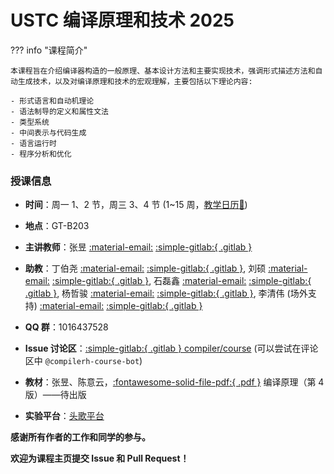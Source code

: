 # USTC 编译原理和技术 2025

??? info "课程简介"

    本课程旨在介绍编译器构造的一般原理、基本设计方法和主要实现技术，强调形式描述方法和自动生成技术，以及对编译原理和技术的宏观理解，主要包括以下理论内容:

    - 形式语言和自动机理论
    - 语法制导的定义和属性文法
    - 类型系统
    - 中间表示与代码生成
    - 语言运行时
    - 程序分析和优化

### 授课信息

- **时间**：周一 1、2 节，周三 3、4 节 (1~15 周，[教学日历:link:](https://www.teach.ustc.edu.cn/calendar/19081.html))
- **地点**：GT-B203
- **主讲教师**：张昱 [:material-email:](mailto:yuzhang@ustc.edu.cn) [:simple-gitlab:{ .gitlab }](https://git.lug.ustc.edu.cn/yuzhang)
- **助教**：丁伯尧 [:material-email:](mailto:via@mail.ustc.edu.cn) [:simple-gitlab:{ .gitlab }](https://git.lug.ustc.edu.cn/dby), 刘硕 [:material-email:](mailto:zkdliushuo@mail.ustc.edu.cn) [:simple-gitlab:{ .gitlab }](https://git.lug.ustc.edu.cn/liushuo_ustc), 石磊鑫 [:material-email:](mailto:slx_ustc@mail.ustc.edu.cn) [:simple-gitlab:{ .gitlab }](https://git.lug.ustc.edu.cn/shilx), 杨哲骏 [:material-email:](mailto:zjyang@mail.ustc.edu.cn) [:simple-gitlab:{ .gitlab }](https://git.lug.ustc.edu.cn/yzj), 李清伟 (场外支持) [:material-email:](mailto:lqw332664203@mail.ustc.edu.cn) [:simple-gitlab:{ .gitlab }](https://git.lug.ustc.edu.cn/Lslightly)
- **QQ 群**：1016437528
- **Issue 讨论区**：[:simple-gitlab:{ .gitlab } compiler/course](https://git.lug.ustc.edu.cn/compiler/course/-/issues) (可以尝试在评论区中 `@compilerh-course-bot`)

- **教材**：张昱、陈意云，[:fontawesome-solid-file-pdf:{ .pdf }](http://staff.ustc.edu.cn/~yuzhang/compiler/book_compiler_hep_v4.pdf) 编译原理（第 4 版）——待出版
- **实验平台**：[头歌平台](./common/educoder.md)

**感谢所有作者的工作和同学的参与。**

**欢迎为课程主页提交 Issue 和 Pull Request！**

